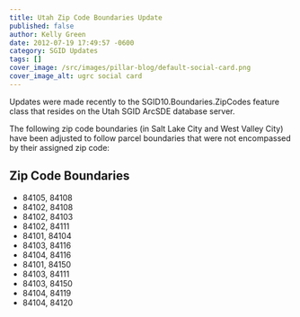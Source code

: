 ```yaml
---
title: Utah Zip Code Boundaries Update
published: false
author: Kelly Green
date: 2012-07-19 17:49:57 -0600
category: SGID Updates
tags: []
cover_image: /src/images/pillar-blog/default-social-card.png
cover_image_alt: ugrc social card
---
```


Updates were made recently to the SGID10.Boundaries.ZipCodes feature class that resides on the Utah SGID ArcSDE database server.

The following zip code boundaries (in Salt Lake City and West Valley City) have been adjusted to follow parcel boundaries that were not encompassed by their assigned zip code:

## Zip Code Boundaries

- 84105, 84108
- 84102, 84108
- 84102, 84103
- 84102, 84111
- 84101, 84104
- 84103, 84116
- 84104, 84116
- 84101, 84150
- 84103, 84111
- 84103, 84150
- 84104, 84119
- 84104, 84120
